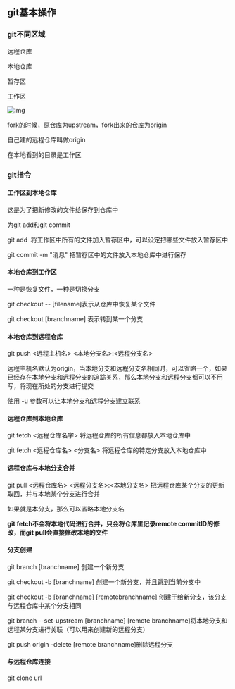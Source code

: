 ## git基本操作

### git不同区域

远程仓库

本地仓库

暂存区

工作区

![img](https://pic2.zhimg.com/80/v2-3bc9d5f2c49a713c776e69676d7d56c5_1440w.webp)

fork的时候，原仓库为upstream，fork出来的仓库为origin

自己建的远程仓库叫做origin

在本地看到的目录是工作区

### git指令

#### 工作区到本地仓库

这是为了把新修改的文件给保存到仓库中

为git add和git commit

git add .将工作区中所有的文件加入暂存区中，可以设定把哪些文件放入暂存区中

git commit -m "消息" 把暂存区中的文件放入本地仓库中进行保存

#### 本地仓库到工作区

一种是恢复文件，一种是切换分支

git checkout -- [filename]表示从仓库中恢复某个文件

git checkout [branchname] 表示转到某一个分支

#### 本地仓库到远程仓库

git push <远程主机名> <本地分支名>:<远程分支名>

远程主机名默认为origin，当本地分支和远程分支名相同时，可以省略一个，如果已经存在本地分支和远程分支的追踪关系，那么本地分支和远程分支都可以不用写，将现在所处的分支进行提交

使用 -u 参数可以让本地分支和远程分支建立联系

#### 远程仓库到本地仓库

git fetch <远程仓库名字> 将远程仓库的所有信息都放入本地仓库中

git fetch <远程仓库名> <分支名> 将远程仓库的特定分支放入本地仓库中

#### 远程仓库与本地分支合并

git pull <远程仓库名> <远程分支名>:<本地分支名> 把远程仓库某个分支的更新取回，并与本地某个分支进行合并

如果就是本分支，那么可以省略本地分支名

**git fetch不会将本地代码进行合并，只会将仓库里记录remote commitID的修改，而git pull会直接修改本地的文件**

#### 分支创建

git branch [branchname] 创建一个新分支

git checkout -b [branchname] 创建一个新分支，并且跳到当前分支中

git checkout -b [branchname] [remotebranchname] 创建于给新分支，该分支与远程仓库中某个分支相同

git branch --set-upstream [branchname] [remote branchname]将本地分支和远程某分支进行关联（可以用来创建新的远程分支)

git push origin -delete [remote branchname]删除远程分支

#### 与远程仓库连接

git clone url